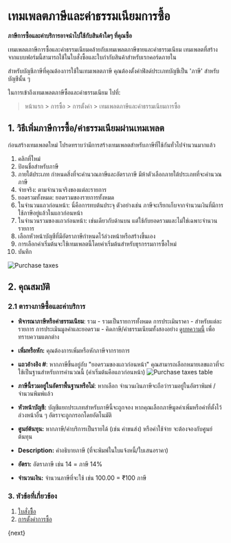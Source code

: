 <!-- add-breadcrumbs -->
# เทมเพลตภาษีและค่าธรรมเนียมการซื้อ

**ภาษีการซื้อและค่าบริการอาจนำไปใช้กับสินค้าใดๆ ที่คุณซื้อ**

เทมเพลตภาษีการซื้อและค่าธรรมเนียมคล้ายกับเทมเพลตภาษีขายและค่าธรรมเนียม เทมเพลตที่สร้างจากแบบฟอร์มนี้สามารถใช้ในใบสั่งซื้อและใบกำกับสินค้าสำหรับเรกคอร์ดภายใน

สำหรับบัญชีภาษีที่คุณต้องการใช้ในเทมเพลตภาษี คุณต้องตั้งค่าฟิลด์ประเภทบัญชีเป็น 'ภาษี' สำหรับบัญชีนั้น ๆ

ในการเข้าถึงเทมเพลตภาษีซื้อและค่าธรรมเนียม ไปที่:
> หน้าแรก > การซื้อ > การตั้งค่า > เทมเพลตภาษีและค่าธรรมเนียมการซื้อ

## 1. วิธีเพิ่มภาษีการซื้อ/ค่าธรรมเนียมผ่านเทมเพลต
ก่อนสร้างเทมเพลตใหม่ โปรดทราบว่ามีการสร้างเทมเพลตสำหรับภาษีที่ใช้กันทั่วไปจำนวนมากแล้ว

1. คลิกที่ใหม่
2. ป้อนชื่อสำหรับภาษี
3. ภายใต้ประเภท กำหนดสิ่งที่จะคำนวณภาษีและอัตราภาษี มีห้าตัวเลือกภายใต้ประเภทที่จะคำนวณภาษี
  1. จ่ายจริง: ตามจำนวนจริงของแต่ละรายการ
  1. ยอดรวมทั้งหมด: ยอดรวมของรายการทั้งหมด
  1. ในจำนวนแถวก่อนหน้า: นี่คือการทบต้นประจุ ตัวอย่างเช่น ภาษีจะเรียกเก็บจากจำนวนเงินที่มีการใช้ภาษีอยู่แล้วในแถวก่อนหน้า
  1. ในจำนวนรวมของแถวก่อนหน้า: เช่นเดียวกับด้านบน แต่ใช้กับยอดรวมและไม่ใช่เฉพาะจำนวนรายการ
4. เลือกหัวหน้าบัญชีที่มีอัตราภาษีกำหนดไว้ล่วงหน้าหรือสร้างขึ้นเอง
1. การเลือกค่าเริ่มต้นจะใช้เทมเพลตนี้โดยค่าเริ่มต้นสำหรับธุรกรรมการซื้อใหม่
5. บันทึก
<img class="screenshot" alt="Purchase taxes" src="{{docs_base_url}}/assets/img/buying/purchase-taxes.png">

<!--Is Inter State: For India. On selection of a customer in Sales Invoice or Delivery Note, if the GST codes of place of supply and customer shipping address don't match, the template with 'Is Inter State' ticked will be set as the taxes template. If the place of supply and shipping address are the same, the default taxes template will be applied. This also applies to Purchase Invoice, on selection of Supplier, the templates are set depending on the addresses. For example, IGST.-->

## 2. คุณสมบัติ
### 2.1 ตารางภาษีซื้อและค่าบริการ

* **พิจารณาภาษีหรือค่าธรรมเนียม**: รวม - รวมเป็นรายการทั้งหมด การประเมินราคา - สำหรับแต่ละรายการ การประเมินมูลค่าและยอดรวม - คิดภาษี/ค่าธรรมเนียมทั้งสองอย่าง [ดูบทความนี้](/docs/user/manual/th/accounts/articles/what-is-the-differences-of-total-and-valuation-in-tax-and-charges) เพื่อทราบความแตกต่าง
* **เพิ่มหรือหัก:** คุณต้องการเพิ่มหรือหักภาษีจากรายการ

* **แถวอ้างอิง #**: หากภาษีขึ้นอยู่กับ "ยอดรวมของแถวก่อนหน้า" คุณสามารถเลือกหมายเลขแถวที่จะใช้เป็นฐานสำหรับการคำนวณนี้ (ค่าเริ่มต้นคือแถวก่อนหน้า)
   <img class="screenshot" alt="Purchase taxes table" src="{{docs_base_url}}/assets/img/buying/purchase-taxes-table.png">

* **ภาษีนี้รวมอยู่ในอัตราพื้นฐานหรือไม่**: หากเลือก จำนวนเงินภาษีจะถือว่ารวมอยู่ในอัตราพิมพ์ / จำนวนพิมพ์แล้ว
* **หัวหน้าบัญชี:** บัญชีแยกประเภทสำหรับภาษีนี้จะถูกจอง หากคุณเลือกภาษีมูลค่าเพิ่มหรือค่าที่ตั้งไว้ล่วงหน้าอื่น ๆ อัตราจะถูกกรอกโดยอัตโนมัติ
* **ศูนย์ต้นทุน:** หากภาษี/ค่าบริการเป็นรายได้ (เช่น ค่าขนส่ง) หรือค่าใช้จ่าย จะต้องจองกับศูนย์ต้นทุน
* **Description:** คำอธิบายภาษี (ที่จะพิมพ์ในใบแจ้งหนี้/ใบเสนอราคา)
* **อัตรา:** อัตราภาษี เช่น 14 = ภาษี 14%
* **จำนวนเงิน:** จำนวนภาษีที่จะใช้ เช่น 100.00 = ₹100 ภาษี

### 3. หัวข้อที่เกี่ยวข้อง
1. [ใบสั่งซื้ิอ](/docs/user/manual/th/buying/purchase-order)
1. [การตั้งค่าการซื้อ](/docs/user/manual/th/buying/buying-settings)

{next}
